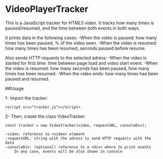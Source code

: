 # VideoPlayerTracker

This is a JavaScript tracker for HTML5 video.
It tracks how many times is paused/resumed, and the time between both events in both ways.

It prints data in the following cases:
-When the video is paused: how many times has been paused, % of the video seen.
-When the video is resumed: how many times has been resumed, seconds paused before resume.

Also sends HTTP requests to the selected adress:
-When the video is started for first time: time between page load and video start event.
-When the video is resumed: how many seconds has been paused, how many times has been resumed.
-When the video ends: how many times has been paused and resumed.

##Usage

1- Import the tracker:

	<script src="tracker.js"></script>
	
2- Then, create the class VideoTracker:

	const tracker = new VideoTracker(video, requestURL, consoleDiv);
	
	-video: reference to <video> element
	-requestURL: string with the adress to send HTTP requests with the data
	-consoleDiv: (optional) reference to a <div> where to print events
		In any case, events will be also shown in console

